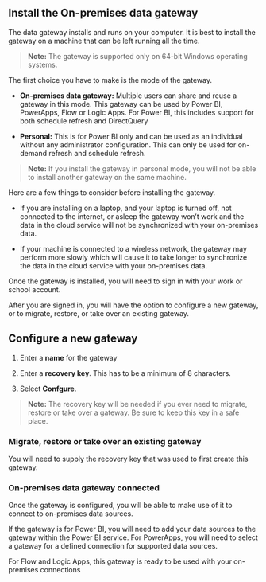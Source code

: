 ## Install the On-premises data gateway

The data gateway installs and runs on your computer. It is best to install the gateway on a machine that can be left running all the time.

> **Note:** The gateway is supported only on 64-bit Windows operating systems.

The first choice you have to make is the mode of the gateway.

-	**On-premises data gateway:** Multiple users can share and reuse a gateway in this mode. This gateway can be used by Power BI, PowerApps, Flow or Logic Apps. For Power BI, this includes support for both schedule refresh and DirectQuery

-	**Personal:** This is for Power BI only and can be used as an individual without any administrator configuration. This can only be used for on-demand refresh and schedule refresh.

> **Note:** If you install the gateway in personal mode, you will not be able to install another gateway on the same machine. 

<!--![](media/powerbi-gateway-onprem/TODO.png)-->

Here are a few things to consider before installing the gateway.

-	If you are installing on a laptop, and your laptop is turned off, not connected to the internet, or asleep the gateway won’t work and the data in the cloud service will not be synchronized with your on-premises data.

-	If your machine is connected to a wireless network, the gateway may perform more slowly which will cause it to take longer to synchronize the data in the cloud service with your on-premises data.

Once the gateway is installed, you will need to sign in with your work or school account.

<!--![](media/powerbi-gateway-onprem/TODO.png)-->

After you are signed in, you will have the option to configure a new gateway, or to migrate, restore, or take over an existing gateway.

<!--![](media/powerbi-gateway-onprem/TODO.png)-->

## Configure a new gateway

1.	Enter a **name** for the gateway

2.	Enter a **recovery key**. This has to be a minimum of 8 characters.

3.	Select **Confgure**.

> **Note:** The recovery key will be needed if you ever need to migrate, restore or take over a gateway. Be sure to keep this key in a safe place.

<!--![](media/powerbi-gateway-onprem/TODO.png)-->

### Migrate, restore or take over an existing gateway

You will need to supply the recovery key that was used to first create this gateway. 

### On-premises data gateway connected

Once the gateway is configured, you will be able to make use of it to connect to on-premises data sources. 

If the gateway is for Power BI, you will need to add your data sources to the gateway within the Power BI service. For PowerApps, you will need to select a gateway for a defined connection for supported data sources.

For Flow and Logic Apps, this gateway is ready to be used with your on-premises connections 